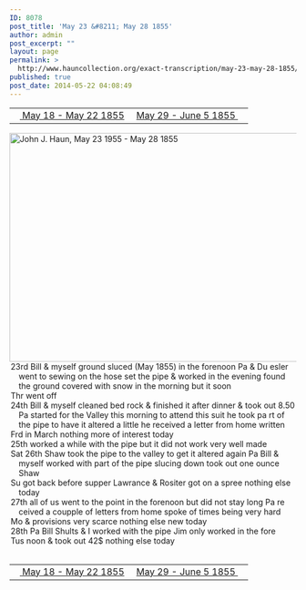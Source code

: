```yaml
---
ID: 8078
post_title: 'May 23 &#8211; May 28 1855'
author: admin
post_excerpt: ""
layout: page
permalink: >
  http://www.hauncollection.org/exact-transcription/may-23-may-28-1855/
published: true
post_date: 2014-05-22 04:08:49
---
```

<table style="width: 100%;" align="center">
<tbody>
<tr>
<td width="50%"><a title="May 18 – May 22 1855" href="http://www.hauncollection.org/version-2/version-ii-series-i/may-18-may-22-1855/"><img src="https://lh3.googleusercontent.com/-EFJpxxNiPNw/VqgtWBCZrMI/AAAAAAAAAFU/WfY4lPFWWkg/s800-Ic42/Soeb-Plain-Arrows-8-10px.png" alt="" width="10" height="10" /> May 18 - May 22 1855</a></td>
<td style="text-align: right;"><a title="May 29 – June 5 1855" href="http://www.hauncollection.org/version-2/version-ii-series-i/may-29-june-5-1855/"> May 29 - June 5 1855 <img src="https://lh3.googleusercontent.com/-67k0cYlpXHw/VqgtWKz1MXI/AAAAAAAAAFU/k9PW_Piyurk/s800-Ic42/Soeb-Plain-Arrows-5-10px.png" alt="" width="10" height="10" /></a></td>
</tr>
</tbody>
</table>
<a href="http://www.hauncollection.org/wp-content/uploads/John Haun/JJH_096_May 23 1955 - May 28 1855.JPG" target="_blank" rel="noopener"><img class="alignnone wp-image-2326 size-large" src="http://www.hauncollection.org/wp-content/uploads/John Haun/JJH_096_May 23 1955 - May 28 1855-1024x682.jpg" alt="John J. Haun, May 23 1955 - May 28 1855" width="604" height="402" /></a>
<div style="text-indent: -1em; padding-left: 16px;">23rd Bill &amp; myself ground sluced (May 1855) in the forenoon Pa &amp; Du
esler went to sewing on the hose set the pipe &amp; worked in the evening
found the ground covered with snow in the morning but it soon</div>
<div style="text-indent: -1em; padding-left: 16px;">Thr went off</div>
<div style="text-indent: -1em; padding-left: 16px;">24th Bill &amp; myself cleaned bed rock &amp; finished it after dinner &amp; took out
8.50 Pa started for the Valley this morning to attend this suit he took pa
rt of the pipe to have it altered a little he received a letter from home written</div>
<div style="text-indent: -1em; padding-left: 16px;">Frd in March nothing more of interest today</div>
<div style="text-indent: -1em; padding-left: 16px;">25th worked a while with the pipe but it did not work very well made</div>
<div style="text-indent: -1em; padding-left: 16px;">Sat 26th Shaw took the pipe to the valley to get it altered again Pa Bill &amp; myself
worked with part of the pipe slucing down took out one ounce Shaw</div>
<div style="text-indent: -1em; padding-left: 16px;">Su got back before supper Lawrance &amp; Rositer got on a spree nothing else today</div>
<div style="text-indent: -1em; padding-left: 16px;">27th all of us went to the point in the forenoon but did not stay long Pa re
ceived a coupple of letters from home spoke of times being very hard</div>
<div style="text-indent: -1em; padding-left: 16px;">Mo &amp; provisions very scarce nothing else new today</div>
<div style="text-indent: -1em; padding-left: 16px;">28th Pa Bill Shults &amp; I worked with the pipe Jim only worked in the fore</div>
<div style="text-indent: -1em; padding-left: 16px;">Tus noon &amp; took out 42$ nothing else today</div>
&nbsp;
<table style="width: 100%;" align="center">
<tbody>
<tr>
<td width="50%"><a title="May 18 – May 22 1855" href="http://www.hauncollection.org/version-2/version-ii-series-i/may-18-may-22-1855/"><img src="https://lh3.googleusercontent.com/-EFJpxxNiPNw/VqgtWBCZrMI/AAAAAAAAAFU/WfY4lPFWWkg/s800-Ic42/Soeb-Plain-Arrows-8-10px.png" alt="" width="10" height="10" /> May 18 - May 22 1855</a></td>
<td style="text-align: right;"><a title="May 29 – June 5 1855" href="http://www.hauncollection.org/version-2/version-ii-series-i/may-29-june-5-1855/"> May 29 - June 5 1855 <img src="https://lh3.googleusercontent.com/-67k0cYlpXHw/VqgtWKz1MXI/AAAAAAAAAFU/k9PW_Piyurk/s800-Ic42/Soeb-Plain-Arrows-5-10px.png" alt="" width="10" height="10" /></a></td>
</tr>
</tbody>
</table>